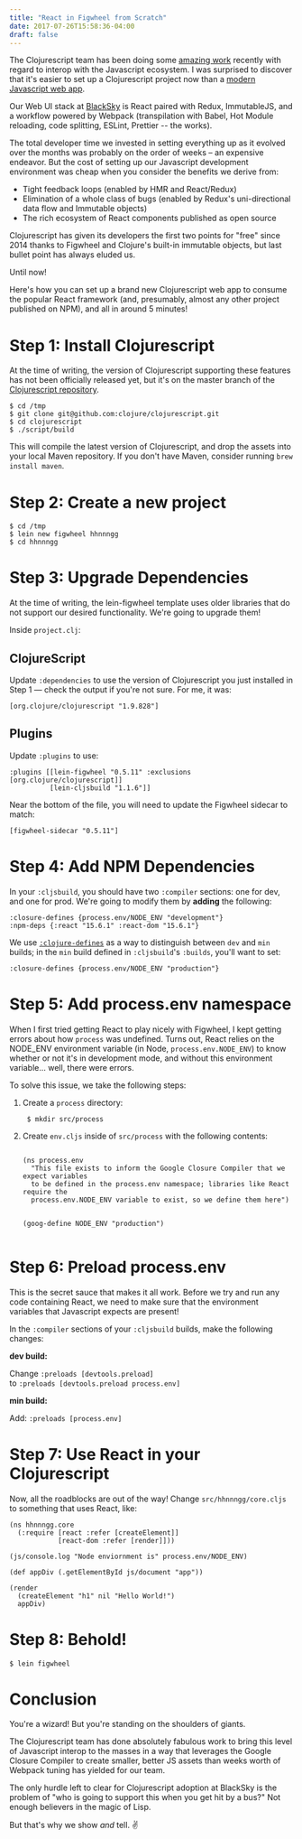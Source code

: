```yaml
---
title: "React in Figwheel from Scratch"
date: 2017-07-26T15:58:36-04:00
draft: false
---
```


The Clojurescript team has been doing some [amazing work](https://clojurescript.org/news/2017-07-12-clojurescript-is-not-an-island-integrating-node-modules)
recently with regard to interop with the Javascript ecosystem. I was surprised to
discover that it's easier to set up a Clojurescript project now than a [modern Javascript web app](https://hackernoon.com/how-it-feels-to-learn-javascript-in-2016-d3a717dd577f).

Our Web UI stack at [BlackSky](https://blacksky.com) is React paired with Redux,
ImmutableJS, and a workflow powered by Webpack (transpilation with Babel,
Hot Module reloading, code splitting, ESLint, Prettier -- the works).

The total developer time we invested in setting everything up as it evolved over
the months was probably on the order of weeks &ndash; an expensive endeavor.
But the cost of setting up our Javascript development environment was cheap
when you consider the benefits we derive from:

+ Tight feedback loops (enabled by HMR and React/Redux)
+ Elimination of a whole class of bugs (enabled by Redux's uni-directional data flow and Immutable objects)
+ The rich ecosystem of React components published as open source

Clojurescript has given its developers the first two points for "free" since
2014 thanks to Figwheel and Clojure's built-in immutable objects, but last
bullet point has always eluded us.

Until now!

Here's how you can set up a brand new Clojurescript web app to consume the
popular React framework (and, presumably, almost any other project published on
NPM), and all in around 5 minutes!

# Step 1: Install Clojurescript
At the time of writing, the version of Clojurescript supporting these features
has not been officially released yet, but it's on the master branch of the
[Clojurescript repository](https://github.com/clojure/clojurescript).

```
$ cd /tmp
$ git clone git@github.com:clojure/clojurescript.git
$ cd clojurescript
$ ./script/build
```

This will compile the latest version of Clojurescript, and drop the assets into
your local Maven repository.  If you don't have Maven, consider running `brew
install maven`.

# Step 2: Create a new project

```
$ cd /tmp
$ lein new figwheel hhnnngg
$ cd hhnnngg
```

# Step 3: Upgrade Dependencies

At the time of writing, the lein-figwheel template uses older libraries that do
not support our desired functionality.  We're going to upgrade them!

Inside `project.clj`:

## ClojureScript
Update `:dependencies` to use the version of Clojurescript you just installed in
Step 1 &mdash; check the output if you're not sure. For me, it was:

`[org.clojure/clojurescript "1.9.828"]`

## Plugins
Update `:plugins` to use:

```
:plugins [[lein-figwheel "0.5.11" :exclusions [org.clojure/clojurescript]]
          [lein-cljsbuild "1.1.6"]]
```

Near the bottom of the file, you will need to update the Figwheel sidecar to match:

```
[figwheel-sidecar "0.5.11"]
```

# Step 4: Add NPM Dependencies

In your `:cljsbuild`, you should have two `:compiler` sections: one for dev, and
one for prod.  We're going to modify them by **adding** the following:

```
:closure-defines {process.env/NODE_ENV "development"}
:npm-deps {:react "15.6.1" :react-dom "15.6.1"}
```

We use [`:clojure-defines`](https://github.com/clojure/clojurescript/wiki/Compiler-Options#closure-defines)
as a way to distinguish between `dev` and `min` builds; in the `min` build
defined in `:cljsbuild`'s `:builds`, you'll want to set:

```
:closure-defines {process.env/NODE_ENV "production"}
```

# Step 5: Add process.env namespace

When I first tried getting React to play nicely with Figwheel, I kept getting
errors about how `process` was undefined. Turns out, React relies on the
NODE_ENV environment variable (in Node, `process.env.NODE_ENV`) to know whether 
or not it's in development mode, and without this environment variable... well, 
there were errors.

To solve this issue, we take the following steps:

<ol>
  <li>Create a <code>process</code> directory:
    <pre><code> $ mkdir src/process </code></pre>
  </li>

  <li>Create <code>env.cljs</code> inside of <code>src/process</code> with the following contents:
    <pre><code>
(ns process.env
  "This file exists to inform the Google Closure Compiler that we expect variables
  to be defined in the process.env namespace; libraries like React require the
  process.env.NODE_ENV variable to exist, so we define them here")

(goog-define NODE_ENV "production")
    </code></pre>
  </li>
</ol>

# Step 6: Preload process.env
This is the secret sauce that makes it all work. Before we try and run any code
containing React, we need to make sure that the environment variables that
Javascript expects are present!

In the `:compiler` sections of your `:cljsbuild` builds, make the following
changes:

**dev build:**

Change `:preloads [devtools.preload]` <br/>to `:preloads [devtools.preload process.env]`

**min build:**

Add: `:preloads [process.env]`

# Step 7: Use React in your Clojurescript

Now, all the roadblocks are out of the way! Change `src/hhnnngg/core.cljs` to 
something that uses React, like:

```
(ns hhnnngg.core
  (:require [react :refer [createElement]]
            [react-dom :refer [render]]))

(js/console.log "Node enviornment is" process.env/NODE_ENV)

(def appDiv (.getElementById js/document "app"))

(render
  (createElement "h1" nil "Hello World!")
  appDiv)
```

# Step 8: Behold!

```
$ lein figwheel
```

# Conclusion
You're a wizard! But you're standing on the shoulders of giants.

The Clojurescript team has done absolutely fabulous work to bring this level of
Javascript interop to the masses in a way that leverages the Google Closure
Compiler to create smaller, better JS assets than weeks worth of Webpack tuning
has yielded for our team.

The only hurdle left to clear for Clojurescript adoption at BlackSky is the 
problem of "who is going to support this when you get hit by a bus?"
Not enough believers in the magic of Lisp.  

But that's why we show *and* tell.  ✌️
